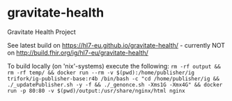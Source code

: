 # gravitate-health
Gravitate Health Project

See latest build on https://hl7-eu.github.io/gravitate-health/ - currently NOT on http://build.fhir.org/ig/hl7-eu/gravitate-health/

To build locally (on 'nix'-systems) execute the following: `rm -rf output && rm -rf temp/ && docker run --rm -v $(pwd):/home/publisher/ig trifork/ig-publisher-base:r4b /bin/bash -c "cd /home/publisher/ig && ./_updatePublisher.sh -y -f && ./_genonce.sh -Xms1G -Xmx4G" && docker run -p 80:80 -v $(pwd)/output:/usr/share/nginx/html nginx`